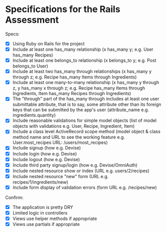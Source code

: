 # Specifications for the Rails Assessment

Specs:
- [x] Using Ruby on Rails for the project
- [x] Include at least one has_many relationship (x has_many y; e.g. User has_many Recipes) 
        <!-- User has many Adventures -->
- [x] Include at least one belongs_to relationship (x belongs_to y; e.g. Post belongs_to User)
        <!-- Adventure belongs to a User & a Location -->
- [x] Include at least two has_many through relationships (x has_many y through z; e.g. Recipe has_many Items through Ingredients)
- [x] Include at least one many-to-many relationship (x has_many y through z, y has_many x through z; e.g. Recipe has_many Items through Ingredients, Item has_many Recipes through Ingredients)
        <!-- User has many locations through Adventures -->
        <!-- Locations has many Users through Adventures -->
- [X] The "through" part of the has_many through includes at least one user submittable attribute, that is to say, some attribute other than its foreign keys that can be submitted by the app's user (attribute_name e.g. ingredients.quantity)
        <!-- Adventure has a name & recommendation field -->
- [x] Include reasonable validations for simple model objects (list of model objects with validations e.g. User, Recipe, Ingredient, Item)
        <!-- Validated presence & uniqueness in User, Adventure & Location model -->
- [x] Include a class level ActiveRecord scope method (model object & class method name and URL to see the working feature e.g. User.most_recipes URL: /users/most_recipes)
        <!-- created 3 scope methods for Adventure. (is_wishlist, adventure_done & default scope for DESC order) model = Adventure, method name = #is_wishlist, URL to see the working feature = /adventures -->
- [x] Include signup (how e.g. Devise) 
- [x] Include login (how e.g. Devise)
- [x] Include logout (how e.g. Devise)
- [x] Include third party signup/login (how e.g. Devise/OmniAuth)
        <!-- Created Login with Github -->
- [x] Include nested resource show or index (URL e.g. users/2/recipes)
        <!-- /locations/:id/adventures -->
        <!-- /locations/:id/adventures/:id -->
- [x] Include nested resource "new" form (URL e.g. recipes/1/ingredients/new)
        <!-- /locations/:id/adventures/new -->
- [x] Include form display of validation errors (form URL e.g. /recipes/new)
        <!-- Validation display on Sign Up & Log In, Adventure form & Location form -->

Confirm:
- [x] The application is pretty DRY
- [x] Limited logic in controllers
- [x] Views use helper methods if appropriate
        <!-- Added helper methods for current_user and for options for list of states -->
- [x] Views use partials if appropriate
        <!-- Used form partials on views/adventures, views/locations, & layouts/error_messages -->
